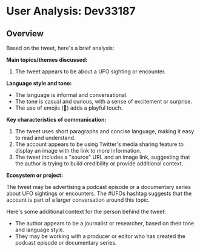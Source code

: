 # User Analysis: Dev33187

## Overview

Based on the tweet, here's a brief analysis:

**Main topics/themes discussed:**

1. The tweet appears to be about a UFO sighting or encounter.

**Language style and tone:**

* The language is informal and conversational.
* The tone is casual and curious, with a sense of excitement or surprise.
* The use of emojis (👀) adds a playful touch.

**Key characteristics of communication:**

1. The tweet uses short paragraphs and concise language, making it easy to read and understand.
2. The account appears to be using Twitter's media sharing feature to display an image with the link to more information.
3. The tweet includes a "source" URL and an image link, suggesting that the author is trying to build credibility or provide additional context.

**Ecosystem or project:**

The tweet may be advertising a podcast episode or a documentary series about UFO sightings or encounters. The #UFOs hashtag suggests that the account is part of a larger conversation around this topic.

Here's some additional context for the person behind the tweet:

* The author appears to be a journalist or researcher, based on their tone and language style.
* They may be working with a producer or editor who has created the podcast episode or documentary series.